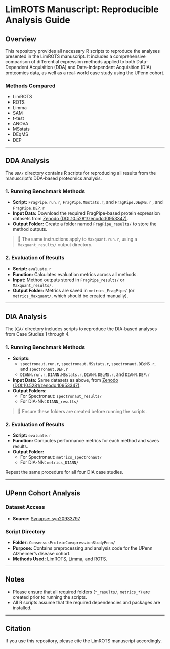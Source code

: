 # LimROTS Manuscript: Reproducible Analysis Guide

## Overview

This repository provides all necessary R scripts to reproduce the analyses presented in the LimROTS manuscript. It includes a comprehensive comparison of differential expression methods applied to both Data-Dependent Acquisition (DDA) and Data-Independent Acquisition (DIA) proteomics data, as well as a real-world case study using the UPenn cohort.

### Methods Compared

- LimROTS
- ROTS
- Limma
- SAM
- t-test
- ANOVA
- MSstats
- DEqMS
- DEP

---

## DDA Analysis

The `DDA/` directory contains R scripts for reproducing all results from the manuscript's DDA-based proteomics analysis.

### 1. Running Benchmark Methods

- **Script:** `FragPipe.run.r`, `FragPipe.MSstats.r`, and `FragPipe.DEqMS.r` , and `FragPipe.DEP.r`
- **Input Data:** Download the required FragPipe-based protein expression datasets from [Zenodo (DOI:10.5281/zenodo.10953347)](https://zenodo.org/records/10953347).
- **Output Folder:** Create a folder named `FragPipe_results/` to store the method outputs.

> 📌 The same instructions apply to `Maxquant.run.r`, using a `Maxquant_results/` output directory.

### 2. Evaluation of Results

- **Script:** `evaluate.r`
- **Function:** Calculates evaluation metrics across all methods.
- **Input:** Method outputs stored in `FragPipe_results/` or `Maxquant_results/`.
- **Output Folder:** Metrics are saved in `metrics_FragPipe/` (or `metrics_Maxquant/`, which should be created manually).

---

## DIA Analysis

The `DIA/` directory includes scripts to reproduce the DIA-based analyses from Case Studies 1 through 4.

### 1. Running Benchmark Methods

- **Scripts:** 
  - `spectronaut.run.r`, `spectronaut.MSstats.r`, `spectronaut.DEqMS.r`, and `spectronaut.DEP.r`
  - `DIANN.run.r`, `DIANN.MSstats.r`, `DIANN.DEqMS.r`, and `DIANN.DEP.r`
- **Input Data:** Same datasets as above, from [Zenodo (DOI:10.5281/zenodo.10953347)](https://zenodo.org/records/10953347).
- **Output Folders:** 
  - For Spectronaut: `spectronaut_results/`
  - For DIA-NN: `DIANN_results/`

> 📌 Ensure these folders are created before running the scripts.

### 2. Evaluation of Results

- **Script:** `evaluate.r`
- **Function:** Computes performance metrics for each method and saves results.
- **Output Folder:** 
  - For Spectronaut: `metrics_spectronaut/`
  - For DIA-NN: `metrics_DIANN/`

Repeat the same procedure for all four DIA case studies.

---

## UPenn Cohort Analysis

### Dataset Access

- **Source:** [Synapse: syn20933797](https://www.synapse.org/Synapse:syn20933797/wiki/596247)

### Script Directory

- **Folder:** `ConsensusProteinCoexpressionStudyPenn/`
- **Purpose:** Contains preprocessing and analysis code for the UPenn Alzheimer’s disease cohort.
- **Methods Used:** LimROTS, Limma, and ROTS.

---

## Notes

- Please ensure that all required folders (`*_results/`, `metrics_*`) are created prior to running the scripts.
- All R scripts assume that the required dependencies and packages are installed.

---

## Citation

If you use this repository, please cite the LimROTS manuscript accordingly.

